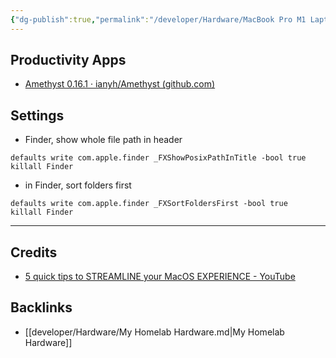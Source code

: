 ```yaml
---
{"dg-publish":true,"permalink":"/developer/Hardware/MacBook Pro M1 Laptop/"}
---
```



## Productivity Apps
- [Amethyst 0.16.1 · ianyh/Amethyst (github.com) ](https://github.com/ianyh/Amethyst/releases/tag/v0.16.1)

## Settings
- Finder, show whole file path in header
```shell
defaults write com.apple.finder _FXShowPosixPathInTitle -bool true
killall Finder
```

- in Finder, sort folders first
```shell
defaults write com.apple.finder _FXSortFoldersFirst -bool true
killall Finder
```

---
## Credits
- [5 quick tips to STREAMLINE your MacOS EXPERIENCE - YouTube](https://www.youtube.com/watch?v=CGQXZKse0JU)

## Backlinks
- [[developer/Hardware/My Homelab Hardware.md\|My Homelab Hardware]]